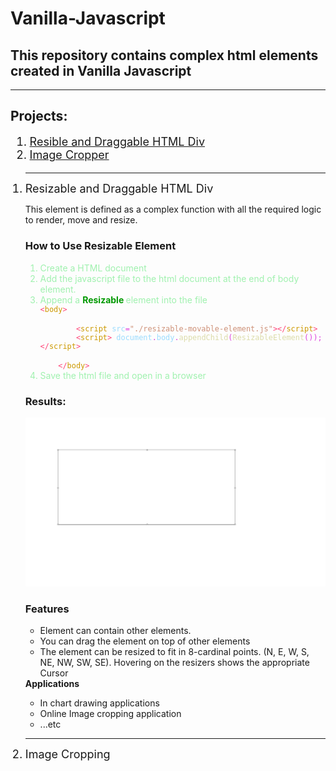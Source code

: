 <h1> Vanilla-Javascript </h1>
<h2> This repository contains complex html elements created in Vanilla Javascript</h2>
    <hr>
    <h2>Projects:</h2>
    <ol style="font-size:large">
        <li><a href="#ResibleMovableHTMLDiv">Resible and Draggable HTML Div</a></li>
        <li><a href="#ImageCropper">Image Cropper</a></li>
    </ol>
    <ol>
        <div id="ResibleMovableHTMLDiv">
            <hr>
            <li style="font-size:large"> Resizable and Draggable HTML Div</li>
            <p>This element is defined as a complex function with all the required logic to render, move and resize.</p>
            <h3>How to Use Resizable Element</h3>
            <ol> <span style="color: #A0F1AF;">
                    <li> Create a HTML document</li>
                    <li> Add the javascript file to the html document at the end of body element.</li>
                    <li> Append a <b style="color: #090;"> Resizable </b>element into the file </li>
                    <code><div><span style="color: #d4d;"></span><span style="color: #F47;">&lt;</span><span style="color: #C90;">body</span><span style="color: #F47;">&gt;</span></div>    <div><span style="color: #d4d;">        </span><span style="color: #F47;">&lt;</span><span style="color: #C90;">script</span><span style="color: #d4d;"> </span><span style="color: #9cdcfe;">src</span><span style="color: #d4d;">=</span><span style="color: #ce9178;">"./resizable-movable-element.js"</span><span style="color: #F47;">&gt;&lt;/</span><span style="color: #C90;">script</span><span style="color: #F47;">&gt;</span></div><div><span style="color: #d4d;">        </span><span style="color: #F47;">&lt;</span><span style="color: #C90;">script</span><span style="color: #F47;">&gt;</span><span style="color: #d4d;"> </span><span style="color: #9cdcfe;">document</span><span style="color: #d4d;">.</span><span style="color: #9cdcfe;">body</span><span style="color: #d4d;">.</span><span style="color: #dcdcaa;">appendChild</span><span style="color: #d4d;">(</span><span style="color: #dcdcaa;">ResizableElement</span><span style="color: #d4d;">());</span><span style="color: #F47;">&lt;/</span><span style="color: #C90;">script</span><span style="color: #F47;">&gt;</span></div> <div><span style="color: #d4d;">    </span><span style="color: #F47;">&lt;/</span><span style="color: #C90;">body</span><span style="color: #F47;">&gt;</span><span style="color: #d4d;">  </span> </div></code>
                    <li>Save the html file and open in a browser</li>
                </span></ol>
            <h3>Results:</h3> <!-- insert image -->
            <img src="https://github.com/WanjohiGeorge/Vanilla-Javascript/blob/main/resizable-movable-element/resizable-movable-html-div.png" alt="Resible Movable HTML Div">
            <h3>Features</h3>
            <ul>           
                <li>Element can contain other elements.</li>
                <li>You can drag the element on top of other elements</li>
                <li>The element can be resized to fit in 8-cardinal points. (N, E, W, S, NE, NW, SW, SE). Hovering on the resizers shows the appropriate Cursor</li>
            </ul>
            <b>Applications</b>
            <ul>
                <li>In chart drawing applications</li>
                <li>Online Image cropping application</li>
                <li>...etc</li>
            </ul>
        </div>
        <div id="ImageCropper">
            <hr>
            <li style="font-size:large">Image Cropping</li>
        </div>
    </ol>
</div>